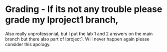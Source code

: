 Grading - If its not any trouble please grade my Iproject1 branch,
========================================================


Also really unprofessonial, but I put the lab 1 and 2 answers on the main branch but there also part of Iproject1. Will never happen again please consider this apology.
